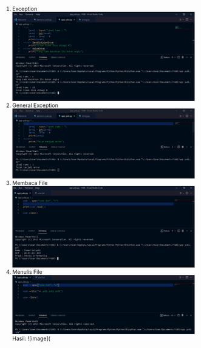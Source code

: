 1. Exception
![image](https://github.com/IsmedQalyubi/6.Python-6/blob/main/Exceptionn.PNG) 
2. General Exception
![image](https://github.com/IsmedQalyubi/6.Python-6/blob/main/general%20exception.PNG) 
3. Membaca File
![image](https://github.com/IsmedQalyubi/6.Python-6/blob/main/membaca%20file.PNG) 
4. Menulis File
![image](https://github.com/IsmedQalyubi/6.Python-6/blob/main/menulis%20file.PNG) 
Hasil:
![image](
